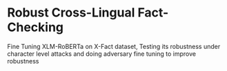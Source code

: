 # Robust Cross-Lingual Fact-Checking
Fine Tuning XLM-RoBERTa on X-Fact dataset, Testing its robustness under character level attacks and doing adversary fine tuning to improve robustness
